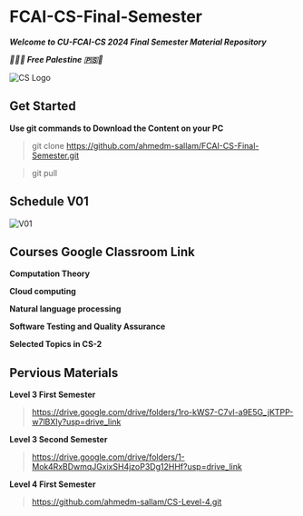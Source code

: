# FCAI-CS-Final-Semester

**_Welcome to CU-FCAI-CS 2024 Final Semester Material Repository_**

**_🔻🇵🇸 Free Palestine 🇵🇸🔻_**

![CS Logo](https://github.com/ahmedm-sallam/CS-Level-4/assets/97572668/e9aa621e-7161-4b51-ac32-ba3f94cfa173)

## Get Started
**Use git commands to Download the Content on your PC**
> git clone https://github.com/ahmedm-sallam/FCAI-CS-Final-Semester.git

> git pull

## Schedule V01

![V01](https://github.com/ahmedm-sallam/FCAI-CS-Final-Semester/assets/97572668/3295ed70-a633-4969-835a-8460cf4c29c5)

## Courses Google Classroom Link

**Computation Theory**
>

**Cloud computing**
>

**Natural language processing**
>

**Software Testing and Quality Assurance**
> 

**Selected Topics in CS-2**
>

## Pervious Materials
 
**Level 3 First Semester**
> https://drive.google.com/drive/folders/1ro-kWS7-C7vI-a9E5G_jKTPP-w7lBXIy?usp=drive_link

**Level 3 Second Semester**
> https://drive.google.com/drive/folders/1-Mok4RxBDwmqJGxixSH4jzoP3Dg12HHf?usp=drive_link

**Level 4 First Semester**
> https://github.com/ahmedm-sallam/CS-Level-4.git
